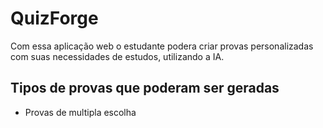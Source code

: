 # QuizForge
Com essa aplicação web o estudante podera criar provas personalizadas com suas necessidades de estudos, utilizando a IA.

## Tipos de provas que poderam ser geradas
- Provas de multipla escolha
